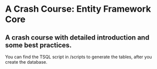 # A Crash Course: Entity Framework Core

## A crash course with detailed introduction and some best practices.

You can find the TSQL script in /scripts to generate the tables, after you create the database. 
